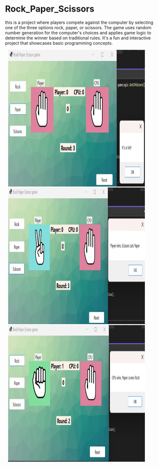 # Rock_Paper_Scissors
this is a project where players compete against the computer by selecting one of the three options rock, paper, or scissors. The game uses random number generation for the computer's choices and applies game logic to determine the winner based on traditional rules. It's a fun and interactive project that showcases basic programming concepts.

<img src="https://github.com/Bee1229/Rock_Paper_Scissors/blob/main/img1.png" width ="450" height ="450" hspace="10" >
<img src="https://github.com/Bee1229/Rock_Paper_Scissors/blob/main/img2.png" width ="450" height ="450" hspace="10" >
<img src="https://github.com/Bee1229/Rock_Paper_Scissors/blob/main/img3.png" width ="450" height ="450" hspace="10" >
